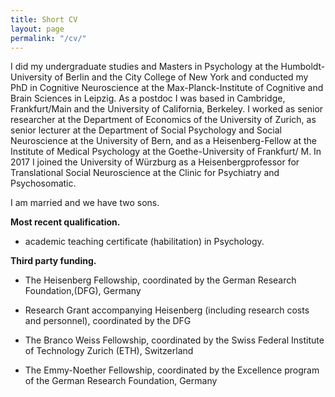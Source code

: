 ```yaml
---
title: Short CV
layout: page
permalink: "/cv/"
---
```



I did my undergraduate studies and Masters in Psychology at the Humboldt-University of Berlin and the City College of New York and conducted my PhD in Cognitive Neuroscience at the Max-Planck-Institute of Cognitive and Brain Sciences in Leipzig. As a postdoc I was based in Cambridge, Frankfurt/Main and the University of California, Berkeley. I worked as senior researcher at the Department of Economics of the University of Zurich, as senior lecturer at the Department of Social Psychology and Social Neuroscience at the University of Bern, and as a Heisenberg-Fellow at the Institute of Medical Psychology at the Goethe-University of Frankfurt/ M. In 2017 I joined the University of Würzburg as a Heisenbergprofessor for Translational Social Neuroscience at the Clinic for Psychiatry and Psychosomatic.

I am married and we have two sons.

**Most recent qualification.**

* academic teaching certificate (habilitation) in Psychology.

**Third party funding.**

* The Heisenberg Fellowship, coordinated by the German Research Foundation,(DFG), Germany

* Research Grant accompanying Heisenberg (including research costs and personnel), coordinated by the DFG

* The Branco Weiss Fellowship, coordinated by the Swiss Federal Institute of Technology Zurich (ETH), Switzerland

* The Emmy-Noether Fellowship, coordinated by the Excellence program of the German Research Foundation, Germany